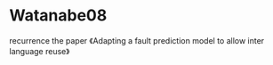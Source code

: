 # Watanabe08
recurrence the paper 《Adapting a fault prediction model to allow inter language reuse》<br>
